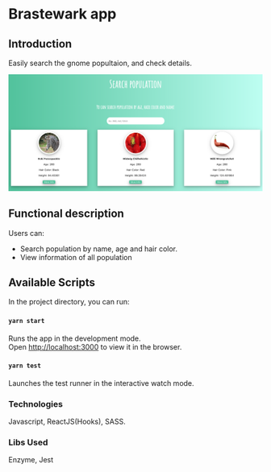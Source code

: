 # Brastewark app

## Introduction

Easily search the gnome popultaion, and check details.

![Screenshot](images/image.png)

## Functional description

Users can:

- Search population by name, age and hair color.
- View information of all population

## Available Scripts

In the project directory, you can run:

#### `yarn start`

Runs the app in the development mode.<br />
Open [http://localhost:3000](http://localhost:3000) to view it in the browser.

#### `yarn test`

Launches the test runner in the interactive watch mode.<br />

### Technologies

Javascript, ReactJS(Hooks), SASS.

### Libs Used

Enzyme, Jest
